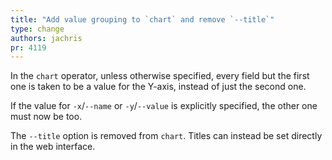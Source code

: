 ```yaml
---
title: "Add value grouping to `chart` and remove `--title`"
type: change
authors: jachris
pr: 4119
---
```


In the `chart` operator, unless otherwise specified, every field but the
first one is taken to be a value for the Y-axis, instead of just the second one.

If the value for `-x`/`--name` or `-y`/`--value` is explicitly specified, the
other one must now be too.

The `--title` option is removed from `chart`. Titles can instead be set directly
in the web interface.
